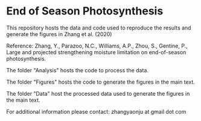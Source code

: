 # End of Season Photosynthesis
This repository hosts the data and code used to reproduce the results and generate the figures in Zhang et al. (2020)

Reference: Zhang, Y., Parazoo, N.C., Williams, A.P., Zhou, S., Gentine, P., Large and projected strengthening moisture limitation on end-of-season photosynthesis.

The folder "Analysis" hosts the code to process the data.

The folder "Figures" hosts the code to generate the figures in the main text.

The folder "Data" host the processed data used to generate the figures in the main text.

For additional information please contact: zhangyaonju at gmail dot com

